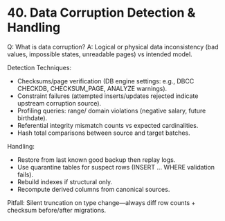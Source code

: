 # 40. Data Corruption Detection & Handling

Q: What is data corruption?
A: Logical or physical data inconsistency (bad values, impossible states, unreadable pages) vs intended model.

Detection Techniques:
- Checksums/page verification (DB engine settings: e.g., DBCC CHECKDB, CHECKSUM_PAGE, ANALYZE warnings).
- Constraint failures (attempted inserts/updates rejected indicate upstream corruption source).
- Profiling queries: range/ domain violations (negative salary, future birthdate).
- Referential integrity mismatch counts vs expected cardinalities.
- Hash total comparisons between source and target batches.

Handling:
- Restore from last known good backup then replay logs.
- Use quarantine tables for suspect rows (INSERT ... WHERE validation fails).
- Rebuild indexes if structural only.
- Recompute derived columns from canonical sources.

Pitfall: Silent truncation on type change—always diff row counts + checksum before/after migrations.